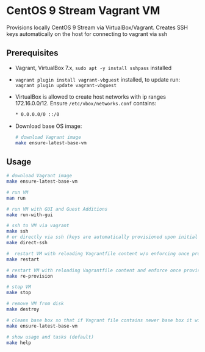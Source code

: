 # CentOS 9 Stream Vagrant VM

Provisions locally CentOS 9 Stream via VirtualBox/Vagrant.
Creates SSH keys automatically on the host for connecting to vagrant via ssh

## Prerequisites

* Vagrant, VirtualBox 7.x, `sudo apt -y install sshpass` installed

* `vagrant plugin install vagrant-vbguest` installed, to update run: `vagrant plugin update vagrant-vbguest`

* VirtualBox is allowed to create host networks with ip ranges 172.16.0.0/12. Ensure `/etc/vbox/networks.conf` contains:

  ```txt
  * 0.0.0.0/0 ::/0
  ```

* Download base OS image:

  ```bash
  # download Vagrant image
  make ensure-latest-base-vm
  ```

## Usage

```bash
# download Vagrant image
make ensure-latest-base-vm

# run VM
man run

# run VM with GUI and Guest Additions
make run-with-gui

# ssh to VM via vagrant
make ssh
# or directly via ssh (keys are automatically provisioned upon initial VM boot)
make direct-ssh

#  restart VM with reloading Vagrantfile content w/o enforcing once provisioners
make restart

# restart VM with reloading Vagrantfile content and enforce once provisioner to run
make re-provision

# stop VM
make stop

# remove VM from disk
make destroy

# cleans base box so that if Vagrant file contains newer base box it will be downloaded
make ensure-latest-base-vm

# show usage and tasks (default)
make help
```
